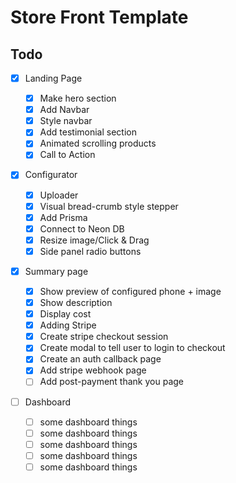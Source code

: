 # Store Front Template

## Todo

-   [x] Landing Page

    -   [x] Make hero section
    -   [x] Add Navbar
    -   [x] Style navbar
    -   [x] Add testimonial section
    -   [x] Animated scrolling products
    -   [x] Call to Action

-   [x] Configurator

    -   [x] Uploader
    -   [x] Visual bread-crumb style stepper
    -   [x] Add Prisma
    -   [x] Connect to Neon DB
    -   [x] Resize image/Click & Drag
    -   [x] Side panel radio buttons

-   [x] Summary page

    -   [x] Show preview of configured phone + image
    -   [x] Show description
    -   [x] Display cost
    -   [x] Adding Stripe
    -   [x] Create stripe checkout session
    -   [x] Create modal to tell user to login to checkout
    -   [x] Create an auth callback page
    -   [x] Add stripe webhook page
    -   [ ] Add post-payment thank you page

-   [ ] Dashboard

    -   [ ] some dashboard things
    -   [ ] some dashboard things
    -   [ ] some dashboard things
    -   [ ] some dashboard things
    -   [ ] some dashboard things
